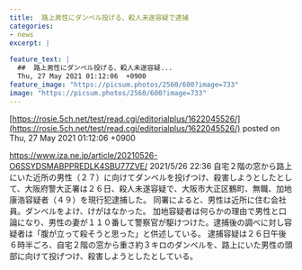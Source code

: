 ```yaml
---
title:  路上男性にダンベル投げる、殺人未遂容疑で逮捕  
categories:
- news
excerpt: |
  
feature_text: |
  ##  路上男性にダンベル投げる、殺人未遂容疑...
  Thu, 27 May 2021 01:12:06  +0900
feature_image: "https://picsum.photos/2560/600?image=733"
image: "https://picsum.photos/2560/600?image=733"
---
```


[https://rosie.5ch.net/test/read.cgi/editorialplus/1622045526/](https://rosie.5ch.net/test/read.cgi/editorialplus/1622045526/)
posted on Thu, 27 May 2021 01:12:06  +0900

<!--more-->

https://www.iza.ne.jp/article/20210526-O6SSYDSMABPPREDLK4SBU77ZVE/ 2021/5/26 22:36 自宅２階の窓から路上にいた近所の男性（２７）に向けてダンベルを投げつけ、殺害しようとしたとして、大阪府警大正署は２６日、殺人未遂容疑で、大阪市大正区鶴町、無職、加地康浩容疑者（４９）を現行犯逮捕した。 同署によると、男性は近所に住む会社員。ダンベルをよけ、けがはなかった。 加地容疑者は何らかの理由で男性と口論になり、男性の妻が１１０番して警察官が駆けつけた。逮捕後の調べに対し容疑者は「腹が立って殺そうと思った」と供述している。 逮捕容疑は２６日午後６時半ごろ、自宅２階の窓から重さ約３キロのダンベルを、路上にいた男性の頭部に向けて投げつけ、殺害しようとしたとしている。

